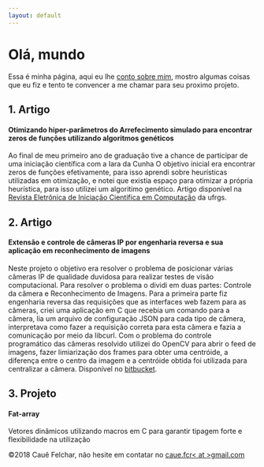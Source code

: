 ```yaml
---
layout: default
---
```


# Olá, mundo

Essa é minha página, aqui eu lhe [conto sobre mim](./about-pt.html), mostro algumas coisas que eu fiz e tento te convencer a me chamar para seu proximo projeto.

## 1. Artigo
#### Otimizando hiper-parâmetros do Arrefecimento simulado para encontrar zeros de funções utilizando algoritmos genéticos
Ao final de meu primeiro ano de graduação tive a chance de participar de uma iniciação científica com a Iara da Cunha O objetivo inicial era encontrar zeros de funções efetivamente, para isso aprendi sobre heurísticas utilizadas em otimização, e notei que existia espaço para otimizar a própria heurística, para isso utilizei um algoritimo genético. Artigo disponível na [Revista Eletrônica de Iniciação Científica em Computação](goo.gl/dJZVQt) da ufrgs.

## 2. Artigo
#### Extensão e controle de câmeras IP por engenharia reversa e sua aplicação em reconhecimento  de imagens
Neste projeto o objetivo era resolver o problema de posicionar várias câmeras IP de qualidade duvidosa para realizar testes de visão computacional. Para resolver o problema o dividi em duas partes: Controle da câmera e Reconhecimento de Imagens.
Para a primeira parte fiz engenharia reversa das requisições que as interfaces web fazem para as câmeras, criei uma aplicação em C que recebia um comando para a câmera, lia um arquivo de configuração JSON para cada tipo de câmera, interpretava como fazer a requisição correta para esta câmera e fazia a comunicação por meio da libcurl. 
Com o problema do controle programático das câmeras resolvido utilizei do OpenCV para abrir o feed de imagens, fazer limiarização dos frames para obter uma centróide, a diferença entre o centro da imagem e a centróide obtida foi utilizada para centralizar a câmera. Disponível no [bitbucket](https://bitbucket.org/Cauef/ctrlcam/).

## 3. Projeto 
#### Fat-array
Vetores dinâmicos utilizando macros em C para garantir tipagem forte e flexibilidade na utilização

&copy;2018 Cauê Felchar, 
não hesite em contatar no <a href="mailto:caue.fcr<at>gmail.com">caue.fcr< at >gmail.com</a>